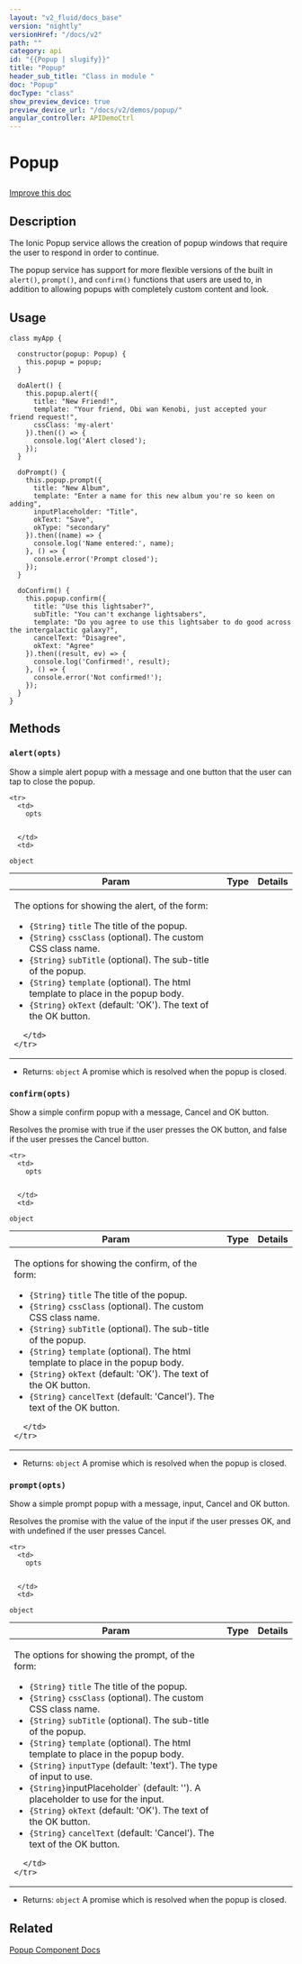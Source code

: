 ```yaml
---
layout: "v2_fluid/docs_base"
version: "nightly"
versionHref: "/docs/v2"
path: ""
category: api
id: "{{Popup | slugify}}"
title: "Popup"
header_sub_title: "Class in module "
doc: "Popup"
docType: "class"
show_preview_device: true
preview_device_url: "/docs/v2/demos/popup/"
angular_controller: APIDemoCtrl 
---
```










<h1 class="api-title">


Popup






</h1>

<a class="improve-component-docs" href='http://github.com/driftyco/ionic2/edit/master/ionic/components/popup/popup.ts#L8'>
Improve this doc
</a> 






<!-- description -->
<h2>Description</h2>

<p>The Ionic Popup service allows the creation of popup windows that require the user to respond in order to continue.</p>
<p>The popup service has support for more flexible versions of the built in <code>alert()</code>, <code>prompt()</code>, and <code>confirm()</code> functions that users are used to, in addition to allowing popups with completely custom content and look.</p>

<!-- @usage tag -->

<h2>Usage</h2>

<pre><code class="lang-ts">class myApp {

  constructor(popup: Popup) {
    this.popup = popup;
  }

  doAlert() {
    this.popup.alert({
      title: &quot;New Friend!&quot;,
      template: &quot;Your friend, Obi wan Kenobi, just accepted your friend request!&quot;,
      cssClass: &#39;my-alert&#39;
    }).then(() =&gt; {
      console.log(&#39;Alert closed&#39;);
    });
  }

  doPrompt() {
    this.popup.prompt({
      title: &quot;New Album&quot;,
      template: &quot;Enter a name for this new album you&#39;re so keen on adding&quot;,
      inputPlaceholder: &quot;Title&quot;,
      okText: &quot;Save&quot;,
      okType: &quot;secondary&quot;
    }).then((name) =&gt; {
      console.log(&#39;Name entered:&#39;, name);
    }, () =&gt; {
      console.error(&#39;Prompt closed&#39;);
    });
  }

  doConfirm() {
    this.popup.confirm({
      title: &quot;Use this lightsaber?&quot;,
      subTitle: &quot;You can&#39;t exchange lightsabers&quot;,
      template: &quot;Do you agree to use this lightsaber to do good across the intergalactic galaxy?&quot;,
      cancelText: &quot;Disagree&quot;,
      okText: &quot;Agree&quot;
    }).then((result, ev) =&gt; {
      console.log(&#39;Confirmed!&#39;, result);
    }, () =&gt; {
      console.error(&#39;Not confirmed!&#39;);
    });
  }
}
</code></pre>




<!-- @property tags -->


<!-- methods on the class -->

<h2>Methods</h2>

<div id="alert"></div>

<h3>
<code>alert(opts)</code>
  

</h3>

Show a simple alert popup with a message and one button
that the user can tap to close the popup.


<table class="table" style="margin:0;">
  <thead>
    <tr>
      <th>Param</th>
      <th>Type</th>
      <th>Details</th>
    </tr>
  </thead>
  <tbody>
    
    <tr>
      <td>
        opts
        
        
      </td>
      <td>
        
  <code>object</code>
      </td>
      <td>
        <p>The options for showing the alert, of the form:</p>
<ul>
<li><code>{String}</code> <code>title</code> The title of the popup.</li>
<li><code>{String}</code> <code>cssClass</code>  (optional). The custom CSS class name.</li>
<li><code>{String}</code> <code>subTitle</code>  (optional). The sub-title of the popup.</li>
<li><code>{String}</code> <code>template</code>  (optional). The html template to place in the popup body.</li>
<li><code>{String}</code> <code>okText</code> (default: &#39;OK&#39;). The text of the OK button.</li>
</ul>

        
      </td>
    </tr>
    
  </tbody>
</table>





* Returns: 
  <code>object</code> A promise which is resolved when the popup is closed.




<div id="confirm"></div>

<h3>
<code>confirm(opts)</code>
  

</h3>

Show a simple confirm popup with a message, Cancel and OK button.

Resolves the promise with true if the user presses the OK button, and false if the user presses the Cancel button.



<table class="table" style="margin:0;">
  <thead>
    <tr>
      <th>Param</th>
      <th>Type</th>
      <th>Details</th>
    </tr>
  </thead>
  <tbody>
    
    <tr>
      <td>
        opts
        
        
      </td>
      <td>
        
  <code>object</code>
      </td>
      <td>
        <p>The options for showing the confirm, of the form:</p>
<ul>
<li><code>{String}</code> <code>title</code> The title of the popup.</li>
<li><code>{String}</code> <code>cssClass</code>  (optional). The custom CSS class name.</li>
<li><code>{String}</code> <code>subTitle</code>  (optional). The sub-title of the popup.</li>
<li><code>{String}</code> <code>template</code>  (optional). The html template to place in the popup body.</li>
<li><code>{String}</code> <code>okText</code> (default: &#39;OK&#39;). The text of the OK button.</li>
<li><code>{String}</code> <code>cancelText</code> (default: &#39;Cancel&#39;). The text of the OK button.</li>
</ul>

        
      </td>
    </tr>
    
  </tbody>
</table>





* Returns: 
  <code>object</code> A promise which is resolved when the popup is closed.




<div id="prompt"></div>

<h3>
<code>prompt(opts)</code>
  

</h3>

Show a simple prompt popup with a message, input, Cancel and OK button.

Resolves the promise with the value of the input if the user presses OK, and with undefined if the user presses Cancel.



<table class="table" style="margin:0;">
  <thead>
    <tr>
      <th>Param</th>
      <th>Type</th>
      <th>Details</th>
    </tr>
  </thead>
  <tbody>
    
    <tr>
      <td>
        opts
        
        
      </td>
      <td>
        
  <code>object</code>
      </td>
      <td>
        <p>The options for showing the prompt, of the form:</p>
<ul>
<li><code>{String}</code> <code>title</code> The title of the popup.</li>
<li><code>{String}</code> <code>cssClass</code>  (optional). The custom CSS class name.</li>
<li><code>{String}</code> <code>subTitle</code>  (optional). The sub-title of the popup.</li>
<li><code>{String}</code> <code>template</code>  (optional). The html template to place in the popup body.</li>
<li><code>{String}</code> <code>inputType</code> (default: &#39;text&#39;). The type of input to use.</li>
<li><code>{String}</code>inputPlaceholder` (default: &#39;&#39;). A placeholder to use for the input.</li>
<li><code>{String}</code> <code>okText</code> (default: &#39;OK&#39;). The text of the OK button.</li>
<li><code>{String}</code> <code>cancelText</code> (default: &#39;Cancel&#39;). The text of the OK button.</li>
</ul>

        
      </td>
    </tr>
    
  </tbody>
</table>





* Returns: 
  <code>object</code> A promise which is resolved when the popup is closed.


<!-- related link -->

<h2>Related</h2>

<a href='/docs/v2/components#popups'>Popup Component Docs</a><!-- end content block -->


<!-- end body block -->


